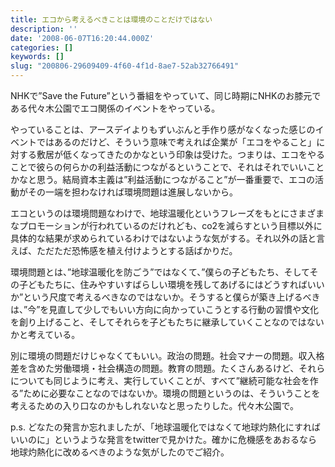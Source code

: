 ```yaml
---
title: エコから考えるべきことは環境のことだけではない
description: ''
date: '2008-06-07T16:20:44.000Z'
categories: []
keywords: []
slug: "200806-29609409-4f60-4f1d-8ae7-52ab32766491"
---
```

NHKで”Save the Future”という番組をやっていて、同じ時期にNHKのお膝元である代々木公園でエコ関係のイベントをやっている。

やっていることは、アースデイよりもずいぶんと手作り感がなくなった感じのイベントではあるのだけど、そういう意味で考えれば企業が「エコをやること」に対する敷居が低くなってきたのかなという印象は受けた。つまりは、エコをやることで彼らの何らかの利益活動につながるということで、それはそれでいいことかなと思う。結局資本主義は”利益活動につながること”が一番重要で、エコの活動がその一端を担わなければ環境問題は進展しないから。

エコというのは環境問題なわけで、地球温暖化というフレーズをもとにさまざまなプロモーションが行われているのだけれども、co2を減らすという目標以外に具体的な結果が求められているわけではないような気がする。それ以外の話と言えば、ただただ恐怖感を植え付けようとする話ばかりだ。

環境問題とは、”地球温暖化を防ごう”ではなくて、”僕らの子どもたち、そしてその子どもたちに、住みやすいすばらしい環境を残してあげるにはどうすればいいか”という尺度で考えるべきなのではないか。そうすると僕らが築き上げるべきは、”今”を見直して少しでもいい方向に向かっていこうとする行動の習慣や文化を創り上げること、そしてそれらを子どもたちに継承していくことなのではないかと考えている。

別に環境の問題だけじゃなくてもいい。政治の問題。社会マナーの問題。収入格差を含めた労働環境・社会構造の問題。教育の問題。たくさんあるけど、それらについても同じように考え、実行していくことが、すべて”継続可能な社会を作る”ために必要なことなのではないか。環境の問題というのは、そういうことを考えるための入り口なのかもしれないなと思ったりした。代々木公園で。

p.s. どなたの発言か忘れましたが、「地球温暖化ではなくて地球灼熱化にすればいいのに」というような発言をtwitterで見かけた。確かに危機感をあおるなら地球灼熱化に改めるべきのような気がしたのでご紹介。